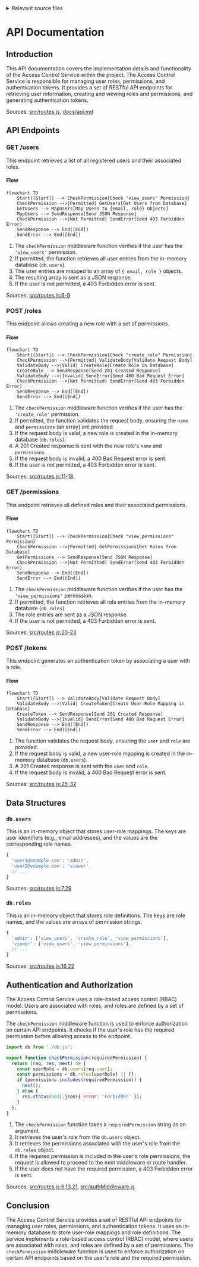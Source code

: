 <details>
<summary>Relevant source files</summary>

The following files were used as context for generating this wiki page:

- [src/routes.js](https://github.com/aanickode/access-control-service/blob/main/src/routes.js)
- [docs/api.md](https://github.com/aanickode/access-control-service/blob/main/docs/api.md)
</details>

# API Documentation

## Introduction

This API documentation covers the implementation details and functionality of the Access Control Service within the project. The Access Control Service is responsible for managing user roles, permissions, and authentication tokens. It provides a set of RESTful API endpoints for retrieving user information, creating and viewing roles and permissions, and generating authentication tokens.

Sources: [src/routes.js](), [docs/api.md]()

## API Endpoints

### GET /users

This endpoint retrieves a list of all registered users and their associated roles.

#### Flow

```mermaid
flowchart TD
    Start([Start]) --> CheckPermission{Check "view_users" Permission}
    CheckPermission -->|Permitted| GetUsers[Get Users from Database]
    GetUsers --> MapUsers[Map Users to {email, role} Objects]
    MapUsers --> SendResponse[Send JSON Response]
    CheckPermission -->|Not Permitted| SendError[Send 403 Forbidden Error]
    SendResponse --> End([End])
    SendError --> End([End])
```

1. The `checkPermission` middleware function verifies if the user has the `'view_users'` permission.
2. If permitted, the function retrieves all user entries from the in-memory database (`db.users`).
3. The user entries are mapped to an array of `{ email, role }` objects.
4. The resulting array is sent as a JSON response.
5. If the user is not permitted, a 403 Forbidden error is sent.

Sources: [src/routes.js:6-9]()

### POST /roles

This endpoint allows creating a new role with a set of permissions.

#### Flow

```mermaid
flowchart TD
    Start([Start]) --> CheckPermission{Check "create_role" Permission}
    CheckPermission -->|Permitted| ValidateBody[Validate Request Body]
    ValidateBody -->|Valid| CreateRole[Create Role in Database]
    CreateRole --> SendResponse[Send 201 Created Response]
    ValidateBody -->|Invalid| SendError[Send 400 Bad Request Error]
    CheckPermission -->|Not Permitted| SendError[Send 403 Forbidden Error]
    SendResponse --> End([End])
    SendError --> End([End])
```

1. The `checkPermission` middleware function verifies if the user has the `'create_role'` permission.
2. If permitted, the function validates the request body, ensuring the `name` and `permissions` (an array) are provided.
3. If the request body is valid, a new role is created in the in-memory database (`db.roles`).
4. A 201 Created response is sent with the new role's `name` and `permissions`.
5. If the request body is invalid, a 400 Bad Request error is sent.
6. If the user is not permitted, a 403 Forbidden error is sent.

Sources: [src/routes.js:11-18]()

### GET /permissions

This endpoint retrieves all defined roles and their associated permissions.

#### Flow

```mermaid
flowchart TD
    Start([Start]) --> CheckPermission{Check "view_permissions" Permission}
    CheckPermission -->|Permitted| GetPermissions[Get Roles from Database]
    GetPermissions --> SendResponse[Send JSON Response]
    CheckPermission -->|Not Permitted| SendError[Send 403 Forbidden Error]
    SendResponse --> End([End])
    SendError --> End([End])
```

1. The `checkPermission` middleware function verifies if the user has the `'view_permissions'` permission.
2. If permitted, the function retrieves all role entries from the in-memory database (`db.roles`).
3. The role entries are sent as a JSON response.
4. If the user is not permitted, a 403 Forbidden error is sent.

Sources: [src/routes.js:20-23]()

### POST /tokens

This endpoint generates an authentication token by associating a user with a role.

#### Flow

```mermaid
flowchart TD
    Start([Start]) --> ValidateBody[Validate Request Body]
    ValidateBody -->|Valid| CreateToken[Create User-Role Mapping in Database]
    CreateToken --> SendResponse[Send 201 Created Response]
    ValidateBody -->|Invalid| SendError[Send 400 Bad Request Error]
    SendResponse --> End([End])
    SendError --> End([End])
```

1. The function validates the request body, ensuring the `user` and `role` are provided.
2. If the request body is valid, a new user-role mapping is created in the in-memory database (`db.users`).
3. A 201 Created response is sent with the `user` and `role`.
4. If the request body is invalid, a 400 Bad Request error is sent.

Sources: [src/routes.js:25-32]()

## Data Structures

### `db.users`

This is an in-memory object that stores user-role mappings. The keys are user identifiers (e.g., email addresses), and the values are the corresponding role names.

```javascript
{
  'user1@example.com': 'admin',
  'user2@example.com': 'viewer',
  // ...
}
```

Sources: [src/routes.js:7,29]()

### `db.roles`

This is an in-memory object that stores role definitions. The keys are role names, and the values are arrays of permission strings.

```javascript
{
  'admin': ['view_users', 'create_role', 'view_permissions'],
  'viewer': ['view_users', 'view_permissions'],
  // ...
}
```

Sources: [src/routes.js:16,22]()

## Authentication and Authorization

The Access Control Service uses a role-based access control (RBAC) model. Users are associated with roles, and roles are defined by a set of permissions.

The `checkPermission` middleware function is used to enforce authorization on certain API endpoints. It checks if the user's role has the required permission before allowing access to the endpoint.

```javascript
import db from './db.js';

export function checkPermission(requiredPermission) {
  return (req, res, next) => {
    const userRole = db.users[req.user];
    const permissions = db.roles[userRole] || [];
    if (permissions.includes(requiredPermission)) {
      next();
    } else {
      res.status(403).json({ error: 'Forbidden' });
    }
  };
}
```

1. The `checkPermission` function takes a `requiredPermission` string as an argument.
2. It retrieves the user's role from the `db.users` object.
3. It retrieves the permissions associated with the user's role from the `db.roles` object.
4. If the required permission is included in the user's role permissions, the request is allowed to proceed to the next middleware or route handler.
5. If the user does not have the required permission, a 403 Forbidden error is sent.

Sources: [src/routes.js:6,13,21](), [src/authMiddleware.js]()

## Conclusion

The Access Control Service provides a set of RESTful API endpoints for managing user roles, permissions, and authentication tokens. It uses an in-memory database to store user-role mappings and role definitions. The service implements a role-based access control (RBAC) model, where users are associated with roles, and roles are defined by a set of permissions. The `checkPermission` middleware function is used to enforce authorization on certain API endpoints based on the user's role and the required permission.